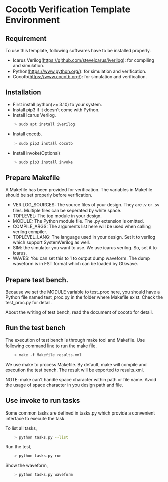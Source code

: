 # Cocotb Verification Template Environment 

## Requirement

To use this template, following softwares have to be installed properly.

- Icarus Verilog(https://github.com/steveicarus/iverilog): for compiling and simulation.
- Python(https://www.python.org/): for simulation and verification.
- Cocotb(https://www.cocotb.org/): for simulation and verification.

## Installation

- First install python(>= 3.10) to your system.
- Install pip3 if it doesn't come with Python.
- Install Icarus Verilog.
```bash
    > sudo apt install iverilog
```
- Install cocotb.
```bash
    > sudo pip3 install cocotb
```

- Install invoke(Optional)
```bash
    > sudo pip3 install invoke
```

## Prepare Makefile

A Makefile has been provided for verification. The variables in Makefile should be set properly before
verification.

- VERILOG_SOURCES: The source files of your design. They are .v or .sv files. Multiple files can be 
    seperated by white space.
- TOPLEVEL: The top module in your design.
- MODULE: The Python module file. The .py extension is omitted.
- COMPILE_ARGS: The arguments list here will be used when calling verilog compiler.
- TOPLEVEL_LANG: The language used in your design. Set it to verilog which support SystemVerilog as well.
- SIM: the simulator you want to use. We use icarus verilog. So, set it to icarus.
- WAVES: You can set this to 1 to output dump waveform. The dump waveform is in FST format which can be 
    loaded by Gtkwave.

## Prepare test bench.

Because we set the MODULE variable to test_proc here, you should have a Python file named test_proc.py
in the folder where Makefile exist. Check the test_proc.py for detail.

About the writing of test bench, read the document of cocotb for detail.

## Run the test bench

The execution of test bench is through make tool and Makefile. Use following command line to run the make file.

```bash
    > make -f Makefile results.xml 
```

We use make to process Makefile. By default, make will compile and execution the test bench. The
result will be exported to results.xml.

NOTE: make can't handle space character within path or file name. Avoid the usage of space character in
you design path and file.

## Use invoke to run tasks

Some common tasks are defined in tasks.py which provide a convenient interface to execute the task.

To list all tasks, 
```bash
    > python tasks.py --list
```

Run the test,
```bash
    > python tasks.py run
```
Show the waveform,
```bash
    > python tasks.py waveform
```